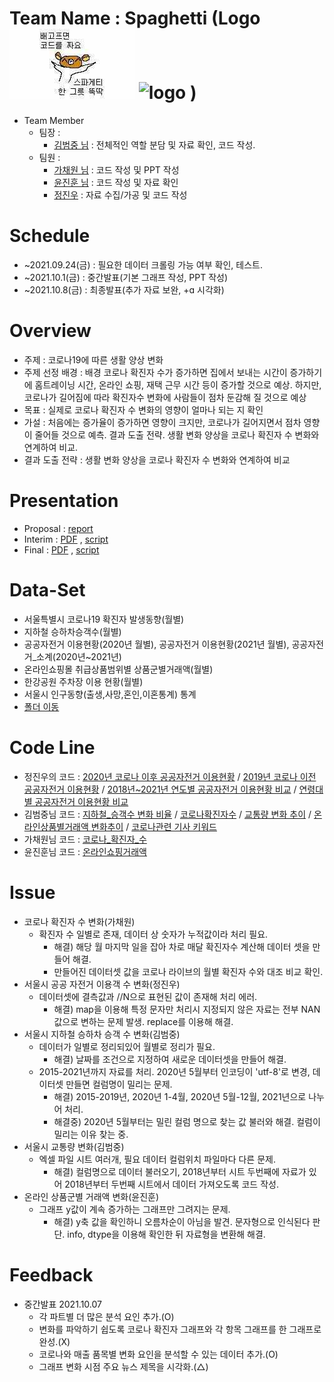 # Team Name : Spaghetti (Logo ![logo](https://raw.githubusercontent.com/jinubot07/LikeLion_13th_DataCourse/main/08_PRJ_team_project/report/spaghetti_code.jpg) ![logo](https://user-images.githubusercontent.com/76489787/135559155-e76f058f-1798-490d-8cfa-4014e271bd72.jpg) )

* Team Member
  * 팀장 :
    *  [김범중 님](https://github.com/kbjung/LikeLion_13th_DataCourse/tree/main/TP01) : 전체적인 역할 분담 및 자료 확인, 코드 작성.
  * 팀원 :
    *  [가채원 님](https://github.com/chea12ya/2021_GA) : 코드 작성 및 PPT 작성
    *  [윤진훈 님](https://github.com/YoonJinhoon/LikeLion_13th_DataCourse) :  코드 작성 및 자료 확인
    *  [정진우](https://github.com/jinubot07/LikeLion_13th_DataCourse/tree/main/08_PRJ_team_project) : 자료 수집/가공 및 코드 작성
 
# Schedule
  *  ~2021.09.24(금) : 필요한 데이터 크롤링 가능 여부 확인, 테스트.
  *  ~2021.10.1(금) : 중간발표(기본 그래프 작성, PPT 작성)
  *  ~2021.10.8(금) : 최종발표(추가 자료 보완, +ɑ 시각화)

# Overview
* 주제 : 코로나19에 따른 생활 양상 변화
* 주제 선정 배경 : 배경 코로나 확진자 수가 증가하면 집에서 보내는 시간이 증가하기에 홈트레이닝 시간, 온라인 쇼핑, 재택 근무 시간 등이 증가할 것으로 예상. 하지만, 코로나가 길어짐에 따라 확진자수 변화에 사람들이 점차 둔감해 질 것으로 예상
* 목표 : 실제로 코로나 확진자 수 변화의 영향이 얼마나 되는 지 확인
* 가설 : 처음에는 증가율이 증가하면 영향이 크지만, 코로나가 길어지면서 점차 영향이 줄어들 것으로 예측. 결과 도출 전략. 생활 변화 양상을 코로나 확진자 수 변화와 연계하여 비교.
* 결과 도출 전략 : 생활 변화 양상을 코로나 확진자 수 변화와 연계하여 비교

# Presentation
* Proposal : [report](https://github.com/jinubot07/LikeLion_13th_DataCourse/blob/main/08_PRJ_team_project/report/LikeLion_%ED%94%84%EB%A1%9C%EC%A0%9D%ED%8A%B8%EA%B3%84%ED%9A%8D%EC%84%9C.pdf)
* Interim : [PDF](https://github.com/jinubot07/LikeLion_13th_DataCourse/blob/main/08_PRJ_team_project/report/211001_%EC%A4%91%EA%B0%84%EB%B0%9C%ED%91%9C.pdf) , [script](https://github.com/jinubot07/LikeLion_13th_DataCourse/blob/main/08_PRJ_team_project/report/211001_%EC%A4%91%EA%B0%84%EB%B0%9C%ED%91%9C%20%EB%8C%80%EB%B3%B8ver0.7.txt)
* Final : [PDF](https://github.com/jinubot07/LikeLion_13th_DataCourse/blob/main/08_PRJ_team_project/report/211008_%EC%B5%9C%EC%A2%85%EB%B0%9C%ED%91%9C.pdf) , [script](https://github.com/jinubot07/LikeLion_13th_DataCourse/blob/main/08_PRJ_team_project/report/211008_%EC%B5%9C%EC%A2%85%EB%B0%9C%ED%91%9C%20%EB%8C%80%EB%B3%B8ver1.3.txt)

# Data-Set
* 서울특별시 코로나19 확진자 발생동향(월별)
* 지하철 승하차승객수(월별)
* 공공자전거 이용현황(2020년 월별), 공공자전거 이용현황(2021년 월별), 공공자전거_소계(2020년~2021년)
* 온라인쇼핑몰 취급상품범위별 상품군별거래액(월별)
* 한강공원 주차장 이용 현황(월별)
* 서울시 인구동향(출생,사망,혼인,이혼통계) 통계
* [폴더 이동](https://github.com/jinubot07/LikeLion_13th_DataCourse/tree/main/08_PRJ_team_project/data)

# Code Line
* 정진우의 코드 : [2020년 코로나 이후 공공자전거 이용현황](https://jinubot07.github.io/LikeLion_13th_DataCourse/08_PRJ_team_project/code/정진우/Team_PRJ_bike20.html) / [2019년 코로나 이전 공공자전거 이용현황](https://jinubot07.github.io/LikeLion_13th_DataCourse/08_PRJ_team_project/code/정진우/TP_bike_19.html) / [2018년~2021년 연도별 공공자전거 이용현황 비교](https://jinubot07.github.io/LikeLion_13th_DataCourse/08_PRJ_team_project/code/정진우/TP_bike_19vs20.html) / [연령대별 공공자전거 이용현황 비교](https://jinubot07.github.io/LikeLion_13th_DataCourse/08_PRJ_team_project/code/정진우/TP_bike_AGE.html)
* 김범중님 코드 : [지하철_승객수 변화 비율](https://jinubot07.github.io/LikeLion_13th_DataCourse/08_PRJ_team_project/code/김범중/06_지하철월별_승차인원_그래프.html) / [코로나확진자수](https://jinubot07.github.io/LikeLion_13th_DataCourse/08_PRJ_team_project/code/김범중/01_코로나확진자수.html) / [교통량 변화 추이](https://jinubot07.github.io/LikeLion_13th_DataCourse/08_PRJ_team_project/code/김범중/03_traffic.html) / [온라인상품별거래액 변화추이](https://jinubot07.github.io/LikeLion_13th_DataCourse/08_PRJ_team_project/code/김범중/온라인상품별거래액.html) / [코로나관련 기사 키워드](https://jinubot07.github.io/LikeLion_13th_DataCourse/08_PRJ_team_project/code/김범중/06_코로나_웹크롤링(키워드변경).html)
* 가채원님 코드 : [코로나_확진자_수](https://jinubot07.github.io/LikeLion_13th_DataCourse/08_PRJ_team_project/code/가채원/(가채원님)월별%20코로나%20확진자%20변화율%20그래프.html)
* 윤진훈님 코드 : [온라인쇼핑거래액](https://jinubot07.github.io/LikeLion_13th_DataCourse/08_PRJ_team_project/code/윤진훈/(윤진훈님)온라인쇼핑거래액.html)

# Issue
  * 코로나 확진자 수 변화(가채원)
     * 확진자 수 일별로 존재, 데이터 상 숫자가 누적값이라 처리 필요.
        * 해결) 해당 월 마지막 일을 잡아 차로 매달 확진자수 계산해 데이터 셋을 만들어 해결.
        * 만들어진 데이터셋 값을 코로나 라이브의 월별 확진자 수와 대조 비교 확인.
  * 서울시 공공 자전거 이용객 수 변화(정진우)
    * 데이터셋에 결측값과 //N으로 표현된 값이 존재해 처리 에러.
      * 해결) map을 이용해 특정 문자만 처리시 지정되지 않은 자료는 전부 NAN값으로 변하는 문제 발생. replace를 이용해 해결.
  * 서울시 지하철 승하차 승객 수 변화(김범중)
    * 데이터가 일별로 정리되있어 월별로 정리가 필요.
      * 해결) 날짜를 조건으로 지정하여 새로운 데이터셋을 만들어 해결.
    * 2015-2021년까지 자료를 처리. 2020년 5월부터 인코딩이 'utf-8'로 변경, 데이터셋 만들면 컬럼명이 밀리는 문제.
      * 해결) 2015-2019년, 2020년 1-4월, 2020년 5월-12월, 2021년으로 나누어 처리.
      * 해결중) 2020년 5월부터는 밀린 컬럼 명으로 찾는 값 불러와 해결. 컬럼이 밀리는 이유 찾는 중.
  * 서울시 교통량 변화(김범중)
    * 엑셀 파일 시트 여러개, 필요 데이터 컬럼위치 파일마다 다른 문제.
      * 해결) 컬럼명으로 데이터 불러오기, 2018년부터 시트 두번째에 자료가 있어 2018년부터 두번째 시트에서 데이터 가져오도록 코드 작성.
  * 온라인 상품군별 거래액 변화(윤진훈)
    * 그래프 y값이 계속 증가하는 그래프만 그려지는 문제.
      * 해결) y축 값을 확인하니 오름차순이 아님을 발견. 문자형으로 인식된다 판단. info, dtype을 이용해 확인한 뒤 자료형을 변환해 해결.

# Feedback
  * 중간발표 2021.10.07
    * 각 파트별 더 많은 분석 요인 추가.(O)
    * 변화를 파악하기 쉽도록 코로나 확진자 그래프와 각 항목 그래프를 한 그래프로 완성.(X)
    * 코로나와 매출 품목별 변화 요인을 분석할 수 있는 데이터 추가.(O)
    * 그래프 변화 시점 주요 뉴스 제목을 시각화.(△)
